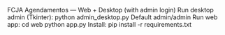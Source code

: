 FCJA Agendamentos — Web + Desktop (with admin login)
Run desktop admin (Tkinter):
    python admin_desktop.py
Default admin/admin
Run web app:
    cd web
    python app.py
Install: pip install -r requirements.txt

